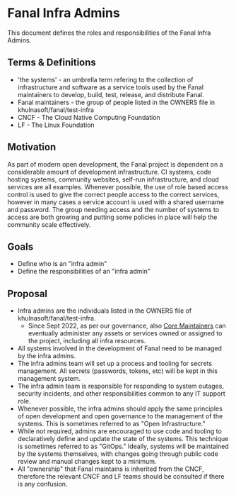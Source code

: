 # Fanal Infra Admins

This document defines the roles and responsibilities of the Fanal Infra Admins.

## Terms & Definitions

- 'the systems' -  an umbrella term refering to the collection of infrastructure and software as a service tools used by the Fanal maintainers to develop, build, test, release, and distribute Fanal.
- Fanal maintainers - the group of people listed in the OWNERS file in khulnasoft/fanal/test-infra
- CNCF - The Cloud Native Computing Foundation
- LF - The Linux Foundation

## Motivation

As part of modern open development, the Fanal project is dependent on a considerable amount of development infrastructure. CI systems, code hosting systems, community websites, self-run infrastructure, and cloud services are all examples. Whenever possible, the use of role based access control is used to give the correct people access to the correct services, however in many cases a service account is used with a shared username and password. The group needing access and the number of systems to access are both growing and putting some policies in place will help the community scale effectively.

## Goals
- Define who is an "infra admin"
- Define the responsibilities of an "infra admin"


## Proposal

- Infra admins are the individuals listed in the OWNERS file of khulnasoft/fanal/test-infra.
  - Since Sept 2022, as per our governance, also [Core Maintainers](https://github.com/khulnasoft/evolution/blob/main/GOVERNANCE.md#core-maintainers) can eventually administer any assets or services owned or assigned to the project, including all infra resources.
- All systems involved in the development of Fanal need to be managed by the infra admins.
- The infra admins team will set up a process and tooling for secrets management. All secrets (passwords, tokens, etc) will be kept in this management system.
- The infra admin team is responsible for responding to system outages, security incidents, and other responsibilities common to any IT support role.
- Whenever possible, the infra admins should apply the same principles of open development and open governance to the management of the systems. This is sometimes referred to as "Open Infrastructure."
- While not required, admins are encouraged to use code and tooling to declaratively define  and update the state of the systems. This technique is sometimes referred to as "GitOps." Ideally, systems will be maintained by the systems themselves, with changes going through public code review and manual changes kept to a minimum.
- All "ownership" that Fanal maintains is inherited from the CNCF, therefore the relevant CNCF and LF teams should be consulted if there is any confusion.

